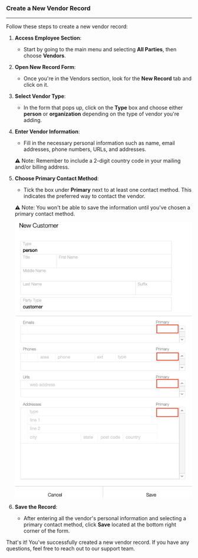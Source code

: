 ### Create a New Vendor Record
________________________________
Follow these steps to create a new vendor record:

1. **Access Employee Section**:
    
    - Start by going to the main menu and selecting **All Parties**, then choose **Vendors**.
2. **Open New Record Form**:
    
    - Once you're in the Vendors section, look for the **New Record** tab and click on it.
3. **Select Vendor Type**:
    
    - In the form that pops up, click on the **Type** box and choose either **person** or **organization** depending on the type of vendor you're adding.
4. **Enter Vendor Information**:
    
    - Fill in the necessary personal information such as name, email addresses, phone numbers, URLs, and addresses.
    
    ⚠️ Note: Remember to include a 2-digit country code in your mailing and/or billing address.
    
5. **Choose Primary Contact Method**:
    
    - Tick the box under **Primary** next to at least one contact method. This indicates the preferred way to contact the vendor.
    
    ⚠️ Note: You won't be able to save the information until you've chosen a primary contact method.

	![](https://github.com/Fx-Professional-Services/HorizonDocs/blob/main/assets/2_sales_order_primary_contact.png)
6. **Save the Record**:
    
    - After entering all the vendor's personal information and selecting a primary contact method, click **Save** located at the bottom right corner of the form.

That's it! You've successfully created a new vendor record. If you have any questions, feel free to reach out to our support team.